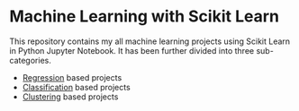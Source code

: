 # Machine Learning with Scikit Learn
This repository contains my all machine learning projects using Scikit Learn in Python Jupyter Notebook. It has been further divided into three sub-categories.
- [Regression](https://github.com/DinIftikhar/MachineLearning_with_ScikitLearn/tree/main/RegressionProjects) based projects
- [Classification](https://github.com/DinIftikhar/MachineLearning_with_ScikitLearn/tree/main/ClassificationProjects) based projects
- [Clustering](https://github.com/DinIftikhar/MachineLearning_with_ScikitLearn/tree/main/ClusteringProjects) based projects
